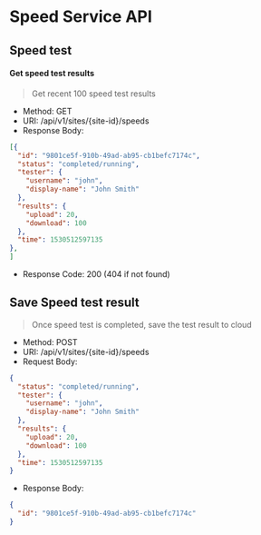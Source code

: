 # Speed Service API

## Speed test

#### Get speed test results
> Get recent 100 speed test results

* Method: GET
* URI: /api/v1/sites/{site-id}/speeds
* Response Body:

```json
[{
  "id": "9801ce5f-910b-49ad-ab95-cb1befc7174c",
  "status": "completed/running",
  "tester": {
    "username": "john",
    "display-name": "John Smith"
  },
  "results": {
    "upload": 20,
    "download": 100
  },
  "time": 1530512597135
},
]
```
* Response Code: 200 (404 if not found)

## Save Speed test result
> Once speed test is completed, save the test result to cloud

* Method: POST
* URI: /api/v1/sites/{site-id}/speeds
* Request Body:

```json
{
  "status": "completed/running",
  "tester": {
    "username": "john",
    "display-name": "John Smith"
  },
  "results": {
    "upload": 20,
    "download": 100
  },
  "time": 1530512597135
}
```

* Response Body:

```json
{
  "id": "9801ce5f-910b-49ad-ab95-cb1befc7174c"
}
```
